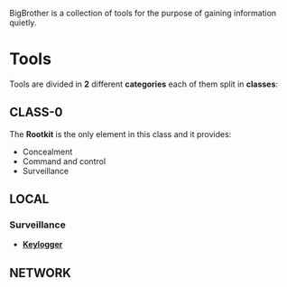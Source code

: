 BigBrother is a collection of tools for the purpose of gaining information quietly.

# Tools
Tools are divided in **2** different **categories** each of them split in **classes**:

## CLASS-0
The **Rootkit** is the only element in this class and it provides:

* Concealment
* Command and control
* Surveillance

## LOCAL
### Surveillance
* [**Keylogger**](local/surveillance/keylogger.md)


## NETWORK
